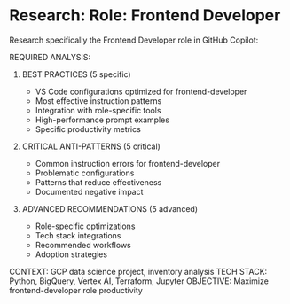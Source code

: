 # Research: Role: Frontend Developer

Research specifically the Frontend Developer role in GitHub Copilot:

REQUIRED ANALYSIS:
1. BEST PRACTICES (5 specific)
   - VS Code configurations optimized for frontend-developer
   - Most effective instruction patterns
   - Integration with role-specific tools
   - High-performance prompt examples
   - Specific productivity metrics

2. CRITICAL ANTI-PATTERNS (5 critical)
   - Common instruction errors for frontend-developer
   - Problematic configurations
   - Patterns that reduce effectiveness
   - Documented negative impact

3. ADVANCED RECOMMENDATIONS (5 advanced)
   - Role-specific optimizations
   - Tech stack integrations
   - Recommended workflows
   - Adoption strategies

CONTEXT: GCP data science project, inventory analysis
TECH STACK: Python, BigQuery, Vertex AI, Terraform, Jupyter
OBJECTIVE: Maximize frontend-developer role productivity
            